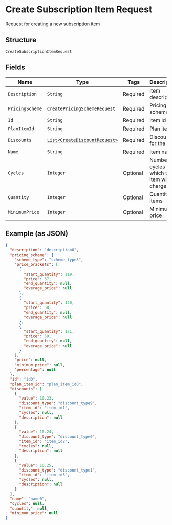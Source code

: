 
# Create Subscription Item Request

Request for creating a new subscription item

## Structure

`CreateSubscriptionItemRequest`

## Fields

| Name | Type | Tags | Description | Getter | Setter |
|  --- | --- | --- | --- | --- | --- |
| `Description` | `String` | Required | Item description | String getDescription() | setDescription(String description) |
| `PricingScheme` | [`CreatePricingSchemeRequest`](../../doc/models/create-pricing-scheme-request.md) | Required | Pricing scheme | CreatePricingSchemeRequest getPricingScheme() | setPricingScheme(CreatePricingSchemeRequest pricingScheme) |
| `Id` | `String` | Required | Item id | String getId() | setId(String id) |
| `PlanItemId` | `String` | Required | Plan item id | String getPlanItemId() | setPlanItemId(String planItemId) |
| `Discounts` | [`List<CreateDiscountRequest>`](../../doc/models/create-discount-request.md) | Required | Discounts for the item | List<CreateDiscountRequest> getDiscounts() | setDiscounts(List<CreateDiscountRequest> discounts) |
| `Name` | `String` | Required | Item name | String getName() | setName(String name) |
| `Cycles` | `Integer` | Optional | Number of cycles which the item will be charged | Integer getCycles() | setCycles(Integer cycles) |
| `Quantity` | `Integer` | Optional | Quantity of items | Integer getQuantity() | setQuantity(Integer quantity) |
| `MinimumPrice` | `Integer` | Optional | Minimum price | Integer getMinimumPrice() | setMinimumPrice(Integer minimumPrice) |

## Example (as JSON)

```json
{
  "description": "description0",
  "pricing_scheme": {
    "scheme_type": "scheme_type8",
    "price_brackets": [
      {
        "start_quantity": 119,
        "price": 57,
        "end_quantity": null,
        "overage_price": null
      },
      {
        "start_quantity": 120,
        "price": 58,
        "end_quantity": null,
        "overage_price": null
      },
      {
        "start_quantity": 121,
        "price": 59,
        "end_quantity": null,
        "overage_price": null
      }
    ],
    "price": null,
    "minimum_price": null,
    "percentage": null
  },
  "id": "id0",
  "plan_item_id": "plan_item_id0",
  "discounts": [
    {
      "value": 10.23,
      "discount_type": "discount_type9",
      "item_id": "item_id1",
      "cycles": null,
      "description": null
    },
    {
      "value": 10.24,
      "discount_type": "discount_type0",
      "item_id": "item_id2",
      "cycles": null,
      "description": null
    },
    {
      "value": 10.25,
      "discount_type": "discount_type1",
      "item_id": "item_id3",
      "cycles": null,
      "description": null
    }
  ],
  "name": "name0",
  "cycles": null,
  "quantity": null,
  "minimum_price": null
}
```

